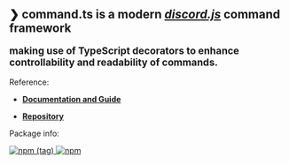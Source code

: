 ## ❯ **command.ts** is a modern *[discord.js](https://discord.js.org)* command framework <small><p>making use of TypeScript decorators to enhance controllability and readability of commands.</p></small>

Reference:

- **[Documentation and Guide](https://command.js.org)**

- **[Repository](https://github.com/Satoqz/command.ts)**

Package info:

<a href="https://www.npmjs.com/package/dnd-api">
	<img alt="npm (tag)" src="https://img.shields.io/npm/v/command.ts/latest?style=for-the-badge">
	<img alt="npm" src="https://img.shields.io/npm/dt/command.ts?style=for-the-badge">
</a>

